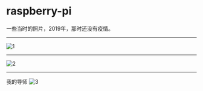 # raspberry-pi
一些当时的照片，2019年，那时还没有疫情。

-----------------------------------------------------------------------------------------------------------
![1](https://user-images.githubusercontent.com/49359900/125483284-c0212f4f-5b64-411c-a6e6-86072d641bf2.jpg)

-----------------------------------------------------------------------------------------------------------
![2](https://user-images.githubusercontent.com/49359900/125483309-19f94294-7cc1-468b-b428-4e226c4950f7.jpg)

-----------------------------------------------------------------------------------------------------------
我的导师
![3](https://user-images.githubusercontent.com/49359900/125483333-5648c5f0-a90a-4e55-874b-c2fba1e9b907.jpg)
